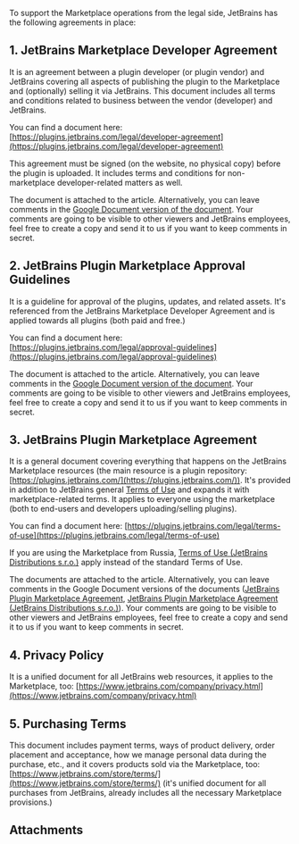[//]: # (title: Legal Agreements)

To support the Marketplace operations from the legal side, JetBrains has the following agreements in place:

## 1. JetBrains Marketplace Developer Agreement

It is an agreement between a plugin developer (or plugin vendor) and JetBrains covering all aspects of publishing the plugin to the Marketplace and (optionally) selling it via JetBrains. This document includes all terms and conditions related to business between the vendor (developer) and JetBrains.

You can find a document here: [https://plugins.jetbrains.com/legal/developer-agreement](https://plugins.jetbrains.com/legal/developer-agreement)

This agreement must be signed (on the website, no physical copy) before the plugin is uploaded. It includes terms and conditions for non-marketplace developer-related matters as well.

The document is attached to the article. Alternatively, you can leave comments in the [Google Document version of the document](https://docs.google.com/document/d/1twHbfMfJXgT10LsHbsl8jKMd_esfNTsSQYo0nhKI2kI/edit). Your comments are going to be visible to other viewers and JetBrains employees, feel free to create a copy and send it to us if you want to keep comments in secret.

## 2. JetBrains Plugin Marketplace Approval Guidelines

It is a guideline for approval of the plugins, updates, and related assets. It's referenced from the JetBrains Marketplace Developer Agreement and is applied towards all plugins (both paid and free.)

You can find a document here: [https://plugins.jetbrains.com/legal/approval-guidelines](https://plugins.jetbrains.com/legal/approval-guidelines) 

The document is attached to the article. Alternatively, you can leave comments in the [Google Document version of the document](https://docs.google.com/document/d/11ls1qpMbUTLVjwLq5RHu6RVHrQ9vvLwSOeE-g88eJJs/edit). Your comments are going to be visible to other viewers and JetBrains employees, feel free to create a copy and send it to us if you want to keep comments in secret.

##  3. JetBrains Plugin Marketplace Agreement

It is a general document covering everything that happens on the JetBrains Marketplace resources (the main resource is a plugin repository: [https://plugins.jetbrains.com/](https://plugins.jetbrains.com/)). It's provided in addition to JetBrains general [Terms of Use](https://www.jetbrains.com/company/useterms.html) and expands it with marketplace-related terms. It applies to everyone using the marketplace (both to end-users and developers uploading/selling plugins).

You can find a document here: [https://plugins.jetbrains.com/legal/terms-of-use](https://plugins.jetbrains.com/legal/terms-of-use)

If you are using the Marketplace from Russia, [Terms of Use (JetBrains Distributions s.r.o.)](https://plugins.jetbrains.com/legal/ru-terms-of-use) apply instead of the standard Terms of Use.

The documents are attached to the article. Alternatively, you can leave comments in the Google Document versions of the documents ([JetBrains Plugin Marketplace Agreement](https://docs.google.com/document/d/1xw24DYnDunbxm3lDZjB7F0ZgjPDDhyWMA4be8d41V0I/edit), [JetBrains Plugin Marketplace Agreement (JetBrains Distributions s.r.o.)](https://docs.google.com/document/d/1SvgcnBGVI7fN0SgIMLYk5uXmnKSrUg5HXoP-hgO-Ry8/edit)). Your comments are going to be visible to other viewers and JetBrains employees, feel free to create a copy and send it to us if you want to keep comments in secret.

## 4. Privacy Policy

It is a unified document for all JetBrains web resources, it applies to the Marketplace, too: [https://www.jetbrains.com/company/privacy.html](https://www.jetbrains.com/company/privacy.html)

## 5. Purchasing Terms

This document includes payment terms, ways of product delivery, order placement and acceptance, how we manage personal data during the purchase, etc., and it covers products sold via the Marketplace, too: [https://www.jetbrains.com/store/terms/](https://www.jetbrains.com/store/terms/) (it's unified document for all purchases from JetBrains, already includes all the necessary Marketplace provisions.)

## Attachments

<res resource-id="jetbrains-plugin-marketplace-agreement-docx"/>

<res resource-id="jetbrains-plugin-marketplace-agreement-pdf"/>

<res resource-id="jetbrains-plugin-marketplace-agreement-jbd-docx"/>

<res resource-id="jetbrains-plugin-marketplace-agreement-jbd-pdf"/>

<res resource-id="jetbrains-plugin-marketplace-approval-guidelines-docx"/>

<res resource-id="jetbrains-plugin-marketplace-approval-guidelines-pdf"/>

<res resource-id="jetbrains-plugin-marketplace-developer-agreement-docx"/>

<res resource-id="jetbrains-plugin-marketplace-developer-agreement-pdf"/>